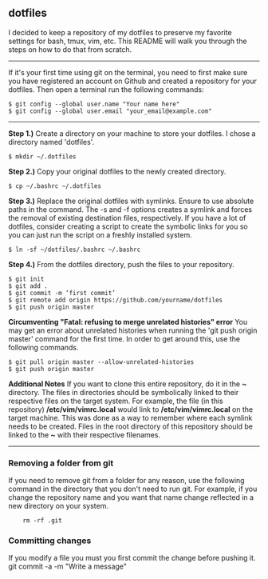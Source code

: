 
## dotfiles

I decided to keep a repository of my dotfiles to preserve my favorite settings for bash, tmux, vim, etc. This README will walk you through the steps on how to do that from scratch.

---
If it's your first time using git on the terminal, you need to first make sure you have registered an account
on Github and created a repository for your dotfiles. Then open a terminal run the following commands:

    $ git config --global user.name "Your name here"
    $ git config --global user.email "your_email@example.com"

---

**Step 1.)** Create a directory on your machine to store your dotfiles. I chose a directory named 'dotfiles'.

    $ mkdir ~/.dotfiles

**Step 2.)** Copy your original dotfiles to the newly created directory.

    $ cp ~/.bashrc ~/.dotfiles

**Step 3.)** Replace the original dotfiles with symlinks. Ensure to use absolute paths in the command.
The -s and -f options creates a symlink and forces the removal of existing destination files, respectively.
If you have a lot of dotfiles, consider creating a script to create the symbolic links for you so you can just
run the script on a freshly installed system.

    $ ln -sf ~/dotfiles/.bashrc ~/.bashrc

**Step 4.)** From the dotfiles directory, push the files to your repository.

    $ git init
    $ git add .
    $ git commit -m ‘first commit’
    $ git remote add origin https://github.com/yourname/dotfiles
    $ git push origin master

**Circumventing "Fatal: refusing to merge unrelated histories" error**
You may get an error about unrelated histories when running the 'git push origin master' command for the 
first time. In order to get around this, use the following commands.

    $ git pull origin master --allow-unrelated-histories
    $ git push origin master

**Additional Notes**
If you want to clone this entire repository, do it in the **~** directory. The files in directories should be symbolically linked to their respective files on the target system. For example, the file (in this repository) **/etc/vim/vimrc.local** would link to **/etc/vim/vimrc.local** on the target machine. This was done as a way to remember where each symlink needs to be created. Files in the root directory of this repository should be linked to the **~** with their respective filenames.



---
### Removing a folder from git
If you need to remove git from a folder for any reason, use the following command in the directory that you don't need to run git. For example, if you change the repository name and you want that name change reflected in a new directory on your system.

		rm -rf .git

### Committing changes
If you modify a file you must you first commit the change before pushing it.
		git commit -a -m "Write a message"
